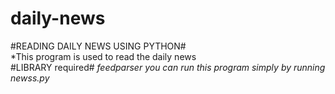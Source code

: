 # daily-news
#READING DAILY NEWS USING PYTHON#  
*This program is used to read the daily news  
#LIBRARY required# 
*feedparser* 
*you can run this program simply by running newss.py*
